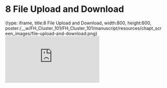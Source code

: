 # 8 File Upload and Download
 
{type: iframe, title:8 File Upload and Download, width:800, height:600, poster:/__w/FH_Cluster_101/FH_Cluster_101/manuscript/resources/chapt_screen_images/file-upload-and-download.png}
![](https://hutchdatascience.org/FH_Cluster_101/file-upload-and-download.html)
 

 
